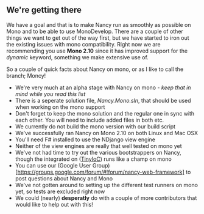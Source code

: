 ## We're getting there

We have a goal and that is to make Nancy run as smoothly as possible on Mono and to be able to use MonoDevelop. There are a couple of other things we want to get out of the way first, but we have started to iron out the existing issues with mono compatibility. Right now we are recommending you use **Mono 2.10** since it has improved support for the _dynamic_ keyword, something we make extensive use of.

So a couple of quick facts about Nancy on mono, or as I like to call the branch; Moncy!

* We're very much at an alpha stage with Nancy on mono - _keep that in mind while you read this list_
* There is a seperate solution file, _Nancy.Mono.sln_, that should be used when working on the mono support
* Don't forget to keep the mono solution and the regular one in sync with each other. You will need to include added files in both etc.
* We currently do not build the mono version with our build script
* We've successfully ran Nancy on Mono 2.10 on both Linux and Mac OSX
* You'll need F# installed to use the NDjango view engine
* Neither of the view engines are really that well tested on mono yet
* We've not had time to try out the various bootstrappers on Nancy, though the integrated on ([TinyIoC](https://github.com/grumpydev/TinyIoC)) runs like a champ on mono
* You can use our (Google User Group)[https://groups.google.com/forum/#!forum/nancy-web-framework] to post questions about Nancy and Mono
* We've not gotten around to setting up the different test runners on mono yet, so tests are excluded right now
* We could (nearly) **desperatly** do with a couple of more contributors that would like to help out with this!